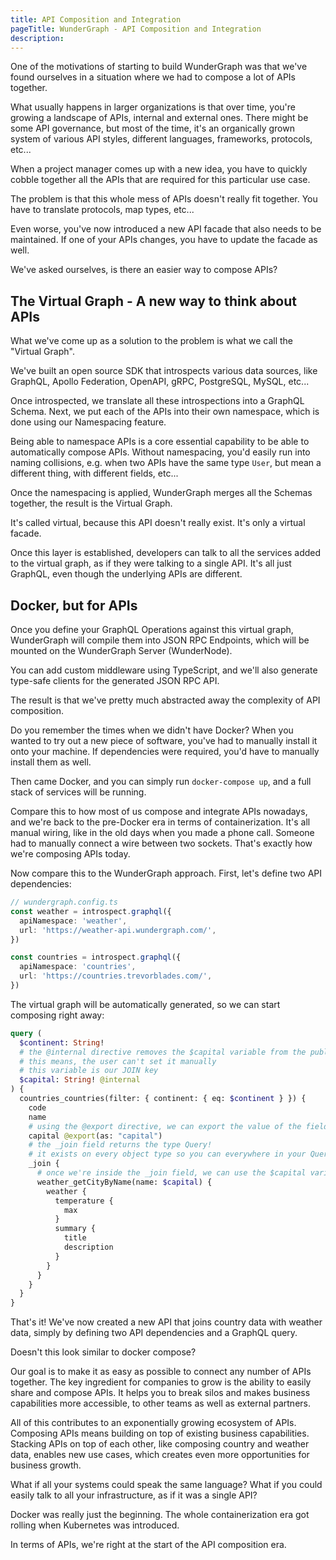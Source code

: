 ```yaml
---
title: API Composition and Integration
pageTitle: WunderGraph - API Composition and Integration
description:
---
```


One of the motivations of starting to build WunderGraph was that we've found ourselves in a situation where we had to compose a lot of APIs together.

What usually happens in larger organizations is that over time,
you're growing a landscape of APIs, internal and external ones.
There might be some API governance,
but most of the time, it's an organically grown system of various API styles,
different languages, frameworks, protocols, etc...

When a project manager comes up with a new idea,
you have to quickly cobble together all the APIs that are required for this particular use case.

The problem is that this whole mess of APIs doesn't really fit together.
You have to translate protocols, map types, etc...

Even worse, you've now introduced a new API facade that also needs to be maintained.
If one of your APIs changes, you have to update the facade as well.

We've asked ourselves,
is there an easier way to compose APIs?

## The Virtual Graph - A new way to think about APIs

What we've come up as a solution to the problem is what we call the "Virtual Graph".

We've built an open source SDK that introspects various data sources,
like GraphQL, Apollo Federation, OpenAPI, gRPC, PostgreSQL, MySQL, etc...

Once introspected, we translate all these introspections into a GraphQL Schema.
Next, we put each of the APIs into their own namespace,
which is done using our Namespacing feature.

Being able to namespace APIs is a core essential capability to be able to automatically compose APIs.
Without namespacing, you'd easily run into naming collisions,
e.g. when two APIs have the same type `User`, but mean a different thing,
with different fields, etc...

Once the namespacing is applied,
WunderGraph merges all the Schemas together,
the result is the Virtual Graph.

It's called virtual, because this API doesn't really exist.
It's only a virtual facade.

Once this layer is established,
developers can talk to all the services added to the virtual graph,
as if they were talking to a single API.
It's all just GraphQL,
even though the underlying APIs are different.

## Docker, but for APIs

Once you define your GraphQL Operations against this virtual graph,
WunderGraph will compile them into JSON RPC Endpoints,
which will be mounted on the WunderGraph Server (WunderNode).

You can add custom middleware using TypeScript,
and we'll also generate type-safe clients for the generated JSON RPC API.

The result is that we've pretty much abstracted away the complexity of API composition.

Do you remember the times when we didn't have Docker?
When you wanted to try out a new piece of software,
you've had to manually install it onto your machine.
If dependencies were required, you'd have to manually install them as well.

Then came Docker, and you can simply run `docker-compose up`,
and a full stack of services will be running.

Compare this to how most of us compose and integrate APIs nowadays,
and we're back to the pre-Docker era in terms of containerization.
It's all manual wiring, like in the old days when you made a phone call.
Someone had to manually connect a wire between two sockets.
That's exactly how we're composing APIs today.

Now compare this to the WunderGraph approach.
First, let's define two API dependencies:

```typescript
// wundergraph.config.ts
const weather = introspect.graphql({
  apiNamespace: 'weather',
  url: 'https://weather-api.wundergraph.com/',
})

const countries = introspect.graphql({
  apiNamespace: 'countries',
  url: 'https://countries.trevorblades.com/',
})
```

The virtual graph will be automatically generated,
so we can start composing right away:

```graphql
query (
  $continent: String!
  # the @internal directive removes the $capital variable from the public API
  # this means, the user can't set it manually
  # this variable is our JOIN key
  $capital: String! @internal
) {
  countries_countries(filter: { continent: { eq: $continent } }) {
    code
    name
    # using the @export directive, we can export the value of the field `capital` into the JOIN key ($capital)
    capital @export(as: "capital")
    # the _join field returns the type Query!
    # it exists on every object type so you can everywhere in your Query documents
    _join {
      # once we're inside the _join field, we can use the $capital variable to join the weather API
      weather_getCityByName(name: $capital) {
        weather {
          temperature {
            max
          }
          summary {
            title
            description
          }
        }
      }
    }
  }
}
```

That's it! We've now created a new API that joins country data with weather data,
simply by defining two API dependencies and a GraphQL query.

Doesn't this look similar to docker compose?

Our goal is to make it as easy as possible to connect any number of APIs together.
The key ingredient for companies to grow is the ability to easily share and compose APIs.
It helps you to break silos and makes business capabilities more accessible,
to other teams as well as external partners.

All of this contributes to an exponentially growing ecosystem of APIs.
Composing APIs means building on top of existing business capabilities.
Stacking APIs on top of each other,
like composing country and weather data,
enables new use cases,
which creates even more opportunities for business growth.

What if all your systems could speak the same language?
What if you could easily talk to all your infrastructure,
as if it was a single API?

Docker was really just the beginning.
The whole containerization era got rolling when Kubernetes was introduced.

In terms of APIs,
we're right at the start of the API composition era.
